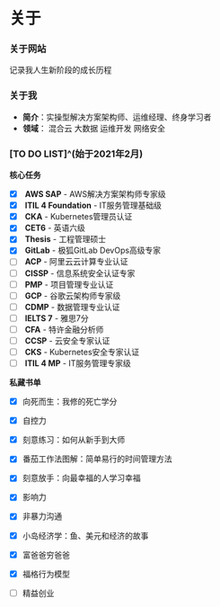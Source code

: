 # 关于


### 关于网站

<i class="fas fa-seedling fa-fw"></i> 记录我人生新阶段的成长历程

### 关于我

+ <i class="fas fa-user fa-fw"></i>**简介**：实操型解决方案架构师、运维经理、终身学习者
+ <i class="fas fa-user-tie fa-fw"></i>**领域**：<i class="fas fa-cloud-upload-alt fa-fw"></i> 混合云 <i class="fas fa-layer-group"></i> 大数据 <i class="fas fa-code-branch fa-fw"></i> 运维开发 <i class="fas fa-user-shield fa-fw"></i> 网络安全

### [TO DO LIST]^(始于2021年2月)

<i class="fas fa-tasks fa-fw"></i> **核心任务**

- [x] <i class="fab fa-aws fa-fw"></i> **AWS SAP** - AWS解决方案架构师专家级
- [x] <i class="fas fa-cogs fa-fw"></i> **ITIL 4 Foundation** - IT服务管理基础级
- [x] <i class="fas fa-dharmachakra fa-fw"></i> **CKA** - Kubernetes管理员认证
- [x] <i class="fas fa-language fa-fw"></i> **CET6** - 英语六级
- [x] <i class="fas fa-graduation-cap fa-fw"></i> **Thesis** - 工程管理硕士
- [x] <i class="fa-brands fa-gitlab fa-fw"></i> **GitLab** - 极狐GitLab DevOps高级专家
- [ ] <i class="fas fa-cloud fa-fw"></i> **ACP** - 阿里云云计算专业认证
- [ ] <i class="fas fa-user-shield fa-fw"></i> **CISSP** - 信息系统安全认证专家
- [ ] <i class="fas fa-users-cog fa-fw"></i> **PMP** - 项目管理专业认证
- [ ] <i class="fab fa-google fa-fw"></i> **GCP** - 谷歌云架构师专家级
- [ ] <i class="fas fa-user-tag fa-fw"></i> **CDMP** - 数据管理专业认证
- [ ] <i class="fas fa-language fa-fw"></i> **IELTS 7** - 雅思7分
- [ ] <i class="fas fa-hand-holding-usd fa-fw"></i> **CFA** - 特许金融分析师
- [ ] <i class="fas fa-cloud fa-fw"></i> **CCSP** - 云安全专家认证
- [ ] <i class="fas fa-dharmachakra fa-fw"></i> **CKS** - Kubernetes安全专家认证
- [ ] <i class="fas fa-cogs fa-fw"></i> **ITIL 4 MP** - IT服务管理专家级

<i class="fas fa-book-open fa-fw"></i> **私藏书单**

- [x] 向死而生：我修的死亡学分
- [x] 自控力
- [x] 刻意练习：如何从新手到大师
- [x] 番茄工作法图解：简单易行的时间管理方法
- [x] 刻意放手：向最幸福的人学习幸福
- [x] 影响力
- [x] 非暴力沟通
- [x] 小岛经济学：鱼、美元和经济的故事
- [x] 富爸爸穷爸爸
- [x] 福格行为模型
- [ ] 精益创业

